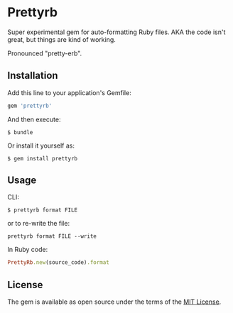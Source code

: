# Prettyrb

Super experimental gem for auto-formatting Ruby files. AKA the code isn't great, but things are kind of working.

Pronounced "pretty-erb".

## Installation

Add this line to your application's Gemfile:

```ruby
gem 'prettyrb'
```

And then execute:

    $ bundle

Or install it yourself as:

    $ gem install prettyrb

## Usage

CLI:

```
$ prettyrb format FILE
```

or to re-write the file:

```
prettyrb format FILE --write
```

In Ruby code:

```ruby
PrettyRb.new(source_code).format
```

## License

The gem is available as open source under the terms of the [MIT License](https://opensource.org/licenses/MIT).
